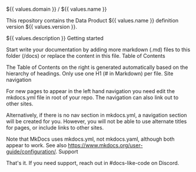 ${{ values.domain }} / ${{ values.name }}

This repository contains the Data Product ${{ values.name }} definition version ${{ values.version }}.

${{ values.description }}
Getting started

Start write your documentation by adding more markdown (.md) files to this folder (/docs) or replace the content in this file.
Table of Contents

The Table of Contents on the right is generated automatically based on the hierarchy of headings. Only use one H1 (# in Markdown) per file.
Site navigation

For new pages to appear in the left hand navigation you need edit the mkdocs.yml file in root of your repo. The navigation can also link out to other sites.

Alternatively, if there is no nav section in mkdocs.yml, a navigation section will be created for you. However, you will not be able to use alternate titles for pages, or include links to other sites.

Note that MkDocs uses mkdocs.yml, not mkdocs.yaml, although both appear to work. See also https://www.mkdocs.org/user-guide/configuration/.
Support

That's it. If you need support, reach out in #docs-like-code on Discord.
